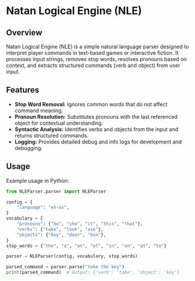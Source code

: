 # Natan Logical Engine (NLE)

## Overview

Natan Logical Engine (NLE) is a simple natural language parser designed to interpret player commands in text-based games or interactive fiction. It processes input strings, removes stop words, resolves pronouns based on context, and extracts structured commands (verb and object) from user input.

## Features

- **Stop Word Removal:** Ignores common words that do not affect command meaning.
- **Pronoun Resolution:** Substitutes pronouns with the last referenced object for contextual understanding.
- **Syntactic Analysis:** Identifies verbs and objects from the input and returns structured commands.
- **Logging:** Provides detailed debug and info logs for development and debugging.

## Usage

Example usage in Python:

```python
from NLEParser.parser import NLEParser

config = {
    "language": "en-us",
}
vocabulary = {
    "pronouns": {"he", "she", "it", "this", "that"},
    "verbs": {"take", "look", "use"},
    "objects": {"key", "door", "box"},
}
stop_words = {"the", "a", "an", "of", "in", "on", "at", "to"}

parser = NLEParser(config, vocabulary, stop_words)

parsed_command = parser.parse("take the key")
print(parsed_command)  # Output: {'verb': 'take', 'object': 'key'}
```
